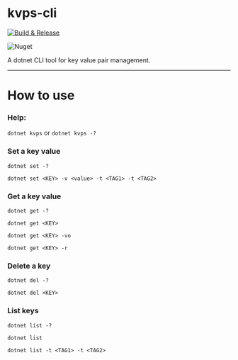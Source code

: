 # kvps-cli

[![Build & Release](https://github.com/tonycknight/kvps-cli/actions/workflows/build.yml/badge.svg)](https://github.com/tonycknight/kvps-cli/actions/workflows/build.yml)

![Nuget](https://img.shields.io/nuget/v/kvps-cli)

A dotnet CLI tool for key value pair management.

---

# How to use

### Help:

``dotnet kvps`` or ``dotnet kvps -?``


### Set a key value

``dotnet set -?``

``dotnet set <KEY> -v <value> -t <TAG1> -t <TAG2>``


### Get a key value

``dotnet get -?``

``dotnet get <KEY>``

``dotnet get <KEY> -vo``

``dotnet get <KEY> -r``


### Delete a key

``dotnet del -?``

``dotnet del <KEY>``


### List keys

``dotnet list -?``

``dotnet list``

``dotnet list -t <TAG1> -t <TAG2>``
